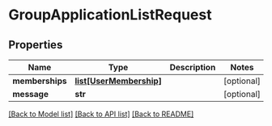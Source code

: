 # GroupApplicationListRequest

## Properties
Name | Type | Description | Notes
------------ | ------------- | ------------- | -------------
**memberships** | [**list[UserMembership]**](UserMembership.md) |  | [optional] 
**message** | **str** |  | [optional] 

[[Back to Model list]](../README.md#documentation-for-models) [[Back to API list]](../README.md#documentation-for-api-endpoints) [[Back to README]](../README.md)


